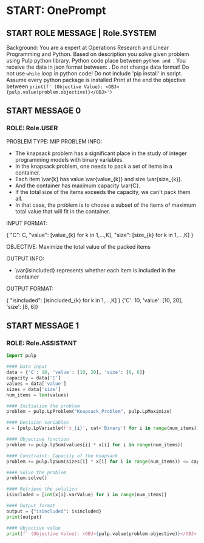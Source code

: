 # START: OnePrompt 
## START ROLE MESSAGE | Role.SYSTEM 
Background: You are a expert at Operations Research and Linear Programming and Python. Based on description you solve given problem using Pulp python library. Python code place between ```python and ```. You receive the data in json format between: <DATA></DATA>. Do not change data format! Do not use `while` loop in python code! Do not include 'pip install' in script. Assume every python package is installed Print at the end the objective between <OBJ></OBJ> `print(f' (Objective Value): <OBJ>{pulp.value(problem.objective)}</OBJ>')`  
## START MESSAGE 0 
### ROLE: Role.USER
<DESCRIPTION>
PROBLEM TYPE: MIP
PROBLEM INFO:

- The knapsack problem has a significant place in the study of integer programming models with binary variables. 
- In the knapsack problem, one needs to pack a set of items in a container.
- Each item \var{k} has value \var{value_{k}} and size \var{size_{k}}.
- And the container has maximum capacity \var{C}. 
- If the total size of the items exceeds the capacity, we can't pack them all. 
- In that case, the problem is to choose a subset of the items of maximum total value that will fit in the container. 

INPUT FORMAT:

{
	"C": C,
	"value": [value_{k} for k in 1,...,K],
	"size": [size_{k} for k in 1,...,K]
}


OBJECTIVE: Maximize the total value of the packed items

OUTPUT INFO:

- \var{isincluded} represents whether each item is included in the container

OUTPUT FORMAT:

{
	"isincluded": [isincluded_{k} for k in 1,...,K]
}
</DESCRIPTION>
<DATA>
{'C': 10, 'value': [10, 20], 'size': [8, 6]}</DATA>


## START MESSAGE 1 
### ROLE: Role.ASSISTANT
```python
import pulp

#### Data input
data = {'C': 10, 'value': [10, 20], 'size': [8, 6]}
capacity = data['C']
values = data['value']
sizes = data['size']
num_items = len(values)

#### Initialize the problem
problem = pulp.LpProblem("Knapsack_Problem", pulp.LpMaximize)

#### Decision variables
x = [pulp.LpVariable(f'x_{i}', cat='Binary') for i in range(num_items)]

#### Objective function
problem += pulp.lpSum(values[i] * x[i] for i in range(num_items))

#### Constraint: Capacity of the knapsack
problem += pulp.lpSum(sizes[i] * x[i] for i in range(num_items)) <= capacity

#### Solve the problem
problem.solve()

#### Retrieve the solution
isincluded = [int(x[i].varValue) for i in range(num_items)]

#### Output format
output = {"isincluded": isincluded}
print(output)

#### Objective value
print(f' (Objective Value): <OBJ>{pulp.value(problem.objective)}</OBJ>')
```


